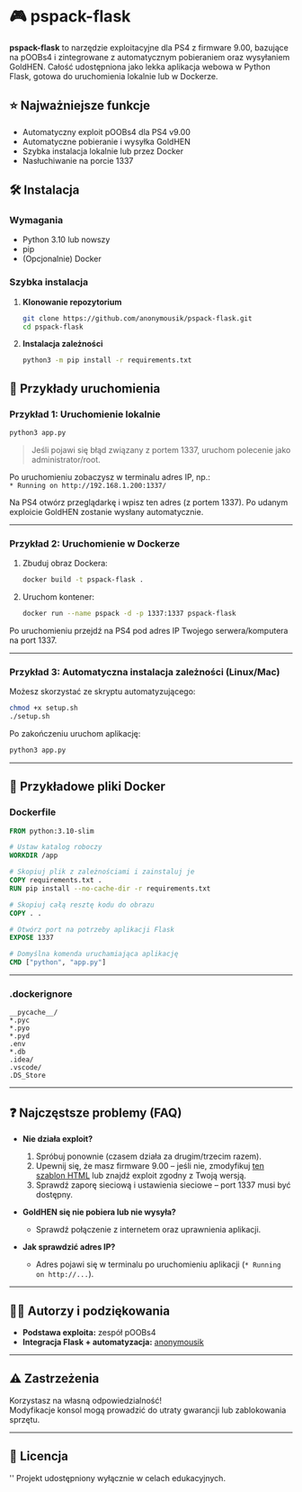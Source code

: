 # 🎮 pspack-flask

**pspack-flask** to narzędzie exploitacyjne dla PS4 z firmware 9.00, bazujące na pOOBs4 i zintegrowane z automatycznym pobieraniem oraz wysyłaniem GoldHEN. Całość udostępniona jako lekka aplikacja webowa w Python Flask, gotowa do uruchomienia lokalnie lub w Dockerze.


## ⭐ Najważniejsze funkcje

- Automatyczny exploit pOOBs4 dla PS4 v9.00
- Automatyczne pobieranie i wysyłka GoldHEN
- Szybka instalacja lokalnie lub przez Docker
- Nasłuchiwanie na porcie 1337

## 🛠️ Instalacja

### Wymagania

- Python 3.10 lub nowszy  
- pip  
- (Opcjonalnie) Docker

### Szybka instalacja

1. **Klonowanie repozytorium**
    ```bash
    git clone https://github.com/anonymousik/pspack-flask.git
    cd pspack-flask
    ```

2. **Instalacja zależności**
    ```bash
    python3 -m pip install -r requirements.txt
    ```

## 🚀 Przykłady uruchomienia

### Przykład 1: Uruchomienie lokalnie

```bash
python3 app.py
```
> Jeśli pojawi się błąd związany z portem 1337, uruchom polecenie jako administrator/root.

Po uruchomieniu zobaczysz w terminalu adres IP, np.:  
`* Running on http://192.168.1.200:1337/`

Na PS4 otwórz przeglądarkę i wpisz ten adres (z portem 1337). Po udanym exploicie GoldHEN zostanie wysłany automatycznie.

---

### Przykład 2: Uruchomienie w Dockerze

1. Zbuduj obraz Dockera:
    ```bash
    docker build -t pspack-flask .
    ```

2. Uruchom kontener:
    ```bash
    docker run --name pspack -d -p 1337:1337 pspack-flask
    ```

Po uruchomieniu przejdź na PS4 pod adres IP Twojego serwera/komputera na port 1337.

---

### Przykład 3: Automatyczna instalacja zależności (Linux/Mac)

Możesz skorzystać ze skryptu automatyzującego:
```bash
chmod +x setup.sh
./setup.sh
```
Po zakończeniu uruchom aplikację:
```bash
python3 app.py
```

---

## 🐳 Przykładowe pliki Docker

### Dockerfile

```dockerfile
FROM python:3.10-slim

# Ustaw katalog roboczy
WORKDIR /app

# Skopiuj plik z zależnościami i zainstaluj je
COPY requirements.txt .
RUN pip install --no-cache-dir -r requirements.txt

# Skopiuj całą resztę kodu do obrazu
COPY . .

# Otwórz port na potrzeby aplikacji Flask
EXPOSE 1337

# Domyślna komenda uruchamiająca aplikację
CMD ["python", "app.py"]
```

---

### .dockerignore

```
__pycache__/
*.pyc
*.pyo
*.pyd
.env
*.db
.idea/
.vscode/
.DS_Store
```

---

## ❓ Najczęstsze problemy (FAQ)

- **Nie działa exploit?**
    1. Spróbuj ponownie (czasem działa za drugim/trzecim razem).
    2. Upewnij się, że masz firmware 9.00 – jeśli nie, zmodyfikuj [ten szablon HTML](https://github.com/mc-17/pspack-flask/blob/main/templates/index.html#L70) lub znajdź exploit zgodny z Twoją wersją.
    3. Sprawdź zaporę sieciową i ustawienia sieciowe – port 1337 musi być dostępny.

- **GoldHEN się nie pobiera lub nie wysyła?**
    - Sprawdź połączenie z internetem oraz uprawnienia aplikacji.

- **Jak sprawdzić adres IP?**
    - Adres pojawi się w terminalu po uruchomieniu aplikacji (`* Running on http://...`).

---

## 👨‍💻 Autorzy i podziękowania

- **Podstawa exploita:** zespół pOOBs4  
- **Integracja Flask + automatyzacja:** [anonymousik](https://github.com/anonymousik)

---

## ⚠️ Zastrzeżenia

Korzystasz na własną odpowiedzialność!  
Modyfikacje konsol mogą prowadzić do utraty gwarancji lub zablokowania sprzętu.

---

## 📄 Licencja
''
Projekt udostępniony wyłącznie w celach edukacyjnych.
```